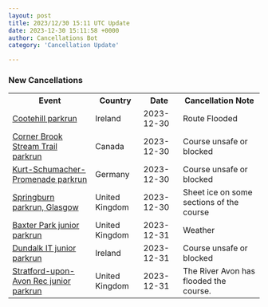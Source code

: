 ```yaml
---
layout: post
title: 2023/12/30 15:11 UTC Update
date: 2023-12-30 15:11:58 +0000
author: Cancellations Bot
category: 'Cancellation Update'

---
```


<h3>New Cancellations</h3>
<div class='hscrollable'>
<table style='width: 100%'>
    <tr>
        <th>Event</th>
        <th>Country</th>
        <th>Date</th>
        <th>Cancellation Note</th>
    </tr>
    <tr>
        <td><a href="https://www.parkrun.ie/cootehill">Cootehill parkrun</a></td>
        <td>Ireland</td>
        <td>2023-12-30</td>
        <td>Route Flooded</td>
    </tr>
    <tr>
        <td><a href="https://www.parkrun.ca/cornerbrookstreamtrail">Corner Brook Stream Trail parkrun</a></td>
        <td>Canada</td>
        <td>2023-12-30</td>
        <td>Course unsafe or blocked</td>
    </tr>
    <tr>
        <td><a href="https://www.parkrun.com.de/kurtschumacherpromenade">Kurt-Schumacher-Promenade parkrun</a></td>
        <td>Germany</td>
        <td>2023-12-30</td>
        <td>Course unsafe or blocked</td>
    </tr>
    <tr>
        <td><a href="https://www.parkrun.org.uk/springburn">Springburn parkrun, Glasgow</a></td>
        <td>United Kingdom</td>
        <td>2023-12-30</td>
        <td>Sheet ice on some sections of the course</td>
    </tr>
    <tr>
        <td><a href="https://www.parkrun.org.uk/baxterpark-juniors">Baxter Park junior parkrun</a></td>
        <td>United Kingdom</td>
        <td>2023-12-31</td>
        <td>Weather</td>
    </tr>
    <tr>
        <td><a href="https://www.parkrun.ie/dundalkit-juniors">Dundalk IT junior parkrun</a></td>
        <td>Ireland</td>
        <td>2023-12-31</td>
        <td>Course unsafe or blocked</td>
    </tr>
    <tr>
        <td><a href="https://www.parkrun.org.uk/stratforduponavonrec-juniors">Stratford-upon-Avon Rec junior parkrun</a></td>
        <td>United Kingdom</td>
        <td>2023-12-31</td>
        <td>The River Avon has flooded the course.</td>
    </tr>
</table>
</div>
